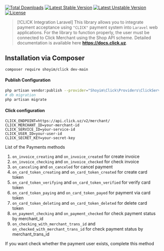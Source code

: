 [![Total Downloads](https://poser.pugx.org/shoyim/click/d/total.svg)](https://packagist.org/packages/shoyim/click)
[![Latest Stable Version](https://poser.pugx.org/shoyim/click/v/stable.svg)](https://packagist.org/packages/shoyim/click)
[![Latest Unstable Version](https://poser.pugx.org/shoyim/click/v/unstable.svg)](https://packagist.org/packages/shoyim/click)
[![License](https://poser.pugx.org/shoyim/click/license.svg)](https://packagist.org/packages/shoyim/click)

> [!CLICK Integration Laravel]
> This library allows you to integrate payment acceptance using `"CLICK"` payment system into `Laravel` web applications.
> For the library to function properly, the user must be connected to Click Merchant using the Shop API scheme.
> Detailed documentation is available here __https://docs.click.uz__.

## Installation via Composer
```
composer require shoyim/click dev-main
```

#### Publish Configuration
```bash
php artisan vendor:publish --provider="Shoyim\Click\Providers\ClickServiceProvider" --tag="config"
# db migration
php artisan migrate
```


#### Click configuration
```dotenv
CLICK_ENDPOINT=https://api.click.uz/v2/merchant/
CLICK_MERCHANT_ID=your-merchant-id
CLICK_SERVICE_ID=your-service-id
CLICK_USER_ID=your-user-id
CLICK_SECRET_KEY=your-secret-key
```


List of the Payments methods
1) `on_invoice_creating` and `on_invoice_created` for create invoice
2) `on_invoice_checking` and `on_invoice_checked` for check invoice
3) `on_canceling` and `on_canceled` for cancel payment
4) `on_card_token_creating` and `on_card_token_created` for create card token
5) `on_card_token_verifying` and `on_card_token_verified` for verify card token
6) `on_card_token_paying` and `on_card_token_payed` for payment via card token
7) `on_card_token_deleting` and `on_card_token_deleted` for delete card token
8) `on_payment_checking` and `on_payment_checked` for check payment status by merchant_id
9) `on_checking_with_merchant_trans_id` and `on_checked_with_merchant_trans_id` for check payment status by merchant_trans_id

If you want check whether the payment user exists, complete this method

